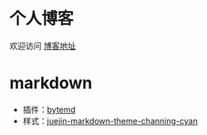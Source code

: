 # 个人博客
欢迎访问
[博客地址](https://heliopolis.top)
# markdown
- 插件：[bytemd](https://github.com/bytedance/bytemd)
- 样式：[juejin-markdown-theme-channing-cyan](https://github.com/ChanningHan/juejin-markdown-theme-channing-cyan)
